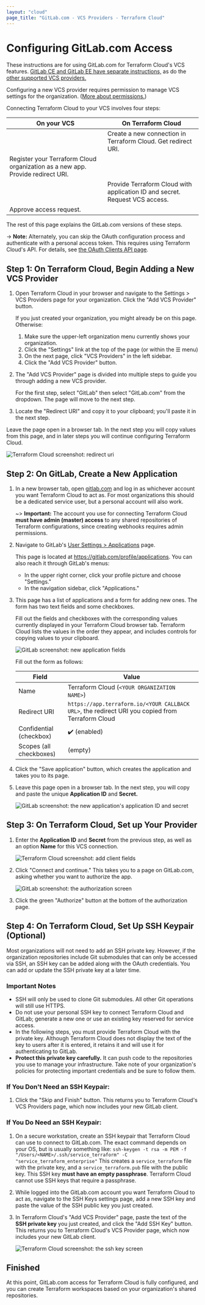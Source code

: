 ```yaml
---
layout: "cloud"
page_title: "GitLab.com - VCS Providers - Terraform Cloud"
---
```


# Configuring GitLab.com Access

These instructions are for using GitLab.com for Terraform Cloud's VCS features. [GitLab CE and GitLab EE have separate instructions,](./gitlab-eece.html) as do the [other supported VCS providers.](./index.html)

Configuring a new VCS provider requires permission to manage VCS settings for the organization. ([More about permissions.](/docs/cloud/users-teams-organizations/permissions.html))

[permissions-citation]: #intentionally-unused---keep-for-maintainers

Connecting Terraform Cloud to your VCS involves four steps:

On your VCS                                                                    | On Terraform Cloud
--                                                                             |--
&nbsp;                                                                         | Create a new connection in Terraform Cloud. Get redirect URI.
Register your Terraform Cloud organization as a new app. Provide redirect URI. | &nbsp;
&nbsp;                                                                         | Provide Terraform Cloud with application ID and secret. Request VCS access.
Approve access request.                                                        | &nbsp;

The rest of this page explains the GitLab.com versions of these steps.

-> **Note:** Alternately, you can skip the OAuth configuration process and authenticate with a personal access token. This requires using Terraform Cloud's API. For details, see [the OAuth Clients API page](../api/oauth-clients.html).

## Step 1: On Terraform Cloud, Begin Adding a New VCS Provider

1. Open Terraform Cloud in your browser and navigate to the Settings > VCS Providers page for your organization. Click the "Add VCS Provider" button.

    If you just created your organization, you might already be on this page. Otherwise:

    1. Make sure the upper-left organization menu currently shows your organization.
    1. Click the "Settings" link at the top of the page (or within the &#9776; menu)
    1. On the next page, click "VCS Providers" in the left sidebar.
    1. Click the "Add VCS Provider" button.

1. The "Add VCS Provider" page is divided into multiple steps to guide you through adding a new VCS provider.

    For the first step, select "GitLab" then select "GitLab.com" from the dropdown. The page will move to the next step.

1. Locate the "Redirect URI" and copy it to your clipboard; you'll paste it in the next step.

Leave the page open in a browser tab. In the next step you will copy values from this page, and in later steps you will continue configuring Terraform Cloud.

   ![Terraform Cloud screenshot: redirect uri](./images/gitlab-com-tfe-add-client-fields.png)

## Step 2: On GitLab, Create a New Application

1. In a new browser tab, open [gitlab.com](https://gitlab.com) and log in as whichever account you want Terraform Cloud to act as. For most organizations this should be a dedicated service user, but a personal account will also work.

    ~> **Important:** The account you use for connecting Terraform Cloud **must have admin (master) access** to any shared repositories of Terraform configurations, since creating webhooks requires admin permissions.

2. Navigate to GitLab's [User Settings > Applications](https://gitlab.com/profile/applications) page.

    This page is located at <https://gitlab.com/profile/applications>. You can also reach it through GitLab's menus:
    - In the upper right corner, click your profile picture and choose "Settings."
    - In the navigation sidebar, click "Applications."

3. This page has a list of applications and a form for adding new ones. The form has two text fields and some checkboxes.

    Fill out the fields and checkboxes with the corresponding values currently displayed in your Terraform Cloud browser tab. Terraform Cloud lists the values in the order they appear, and includes controls for copying values to your clipboard.

    ![GitLab screenshot: new application fields](./images/gitlab-application-settings.png)

    Fill out the form as follows:

    Field                   | Value
    ------------------------|--------------------------------------------------
    Name                    | Terraform Cloud (`<YOUR ORGANIZATION NAME>`)
    Redirect URI            |`https://app.terraform.io/<YOUR CALLBACK URL>`, the redirect URI you copied from Terraform Cloud
    Confidential (checkbox) | ✔️ (enabled)
    Scopes (all checkboxes) | (empty)

4. Click the "Save application" button, which creates the application and takes you to its page.

5. Leave this page open in a browser tab. In the next step, you will copy and paste the unique **Application ID** and **Secret.**

    ![GitLab screenshot: the new application's application ID and secret](./images/gitlab-application-created.png)

## Step 3: On Terraform Cloud, Set up Your Provider

1. Enter the **Application ID** and **Secret** from the previous step, as well as an option **Name** for this VCS connection.

    ![Terraform Cloud screenshot: add client fields](./images/gitlab-com-tfe-add-client-fields.png)

2. Click "Connect and continue." This takes you to a page on GitLab.com, asking whether you want to authorize the app.

    ![GitLab screenshot: the authorization screen](./images/gitlab-authorize.png)

3. Click the green "Authorize" button at the bottom of the authorization page.

## Step 4: On Terraform Cloud, Set Up SSH Keypair (Optional)

Most organizations will not need to add an SSH private key. However, if the organization repositories include Git submodules that can only be accessed via SSH, an SSH key can be added along with the OAuth credentials. You can add or update the SSH private key at a later time.

### Important Notes

- SSH will only be used to clone Git submodules. All other Git operations will still use HTTPS.
- Do not use your personal SSH key to connect Terraform Cloud and GitLab; generate a new one or use an existing key reserved for service access.
- In the following steps, you must provide Terraform Cloud with the private key. Although Terraform Cloud does not display the text of the key to users after it is entered, it retains it and will use it for authenticating to GitLab.
- **Protect this private key carefully.** It can push code to the repositories you use to manage your infrastructure. Take note of your organization's policies for protecting important credentials and be sure to follow them.

### If You Don't Need an SSH Keypair:

1. Click the "Skip and Finish" button. This returns you to Terraform Cloud's VCS Providers page, which now includes your new GitLab client.

### If You Do Need an SSH Keypair:

1. On a secure workstation, create an SSH keypair that Terraform Cloud can use to connect to GitLab.com. The exact command depends on your OS, but is usually something like:
   `ssh-keygen -t rsa -m PEM -f "/Users/<NAME>/.ssh/service_terraform" -C "service_terraform_enterprise"`
   This creates a `service_terraform` file with the private key, and a `service_terraform.pub` file with the public key. This SSH key **must have an empty passphrase**. Terraform Cloud cannot use SSH keys that require a passphrase.

2. While logged into the GitLab.com account you want Terraform Cloud to act as, navigate to the SSH Keys settings page, add a new SSH key and paste the value of the SSH public key you just created.

3. In Terraform Cloud's "Add VCS Provider" page, paste the text of the **SSH private key** you just created, and click the "Add SSH Key" button. This returns you to Terraform Cloud's VCS Provider page, which now includes your new GitLab client.

    ![Terraform Cloud screenshot: the ssh key screen](./images/gitlab-com-ssh-key.png)

## Finished

At this point, GitLab.com access for Terraform Cloud is fully configured, and you can create Terraform workspaces based on your organization's shared repositories.

